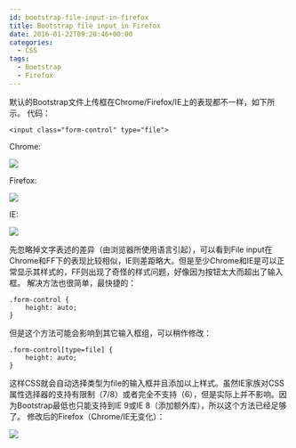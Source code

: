 ```yaml
---
id: bootstrap-file-input-in-firefox
title: Bootstrap file input in Firefox
date: 2016-01-22T09:20:46+00:00
categories:
  - CSS
tags:
  - Bootstrap
  - Firefox
---
```

默认的Bootstrap文件上传框在Chrome/Firefox/IE上的表现都不一样，如下所示。 代码：

```
<input class="form-control" type="file">
```

Chrome:

![](https://raw.githubusercontent.com/wxsms/wxsms-img-holder/master/20160122090540.png)

Firefox:

![](https://raw.githubusercontent.com/wxsms/wxsms-img-holder/master/20160122090635.png)

IE:

![](https://raw.githubusercontent.com/wxsms/wxsms-img-holder/master/20160122090110.png)

先忽略掉文字表述的差异（由浏览器所使用语言引起），可以看到File input在Chrome和FF下的表现比较相似，IE则差距略大。但是至少Chrome和IE是可以正常显示其样式的，FF则出现了奇怪的样式问题，好像因为按钮太大而超出了输入框。 解决方法也很简单，最快捷的：

```
.form-control {
    height: auto;
}
```

但是这个方法可能会影响到其它输入框组，可以稍作修改：

```
.form-control[type=file] {
    height: auto;
}
```

这样CSS就会自动选择类型为file的输入框并且添加以上样式。虽然IE家族对CSS属性选择器的支持有限制（7/8）或者完全不支持（6），但是实际上并不影响。因为Bootstrap最低也只能支持到IE 9或IE 8（添加额外库），所以这个方法已经足够了。 修改后的Firefox（Chrome/IE无变化）：

![](https://raw.githubusercontent.com/wxsms/wxsms-img-holder/master/20160122092621.png)
